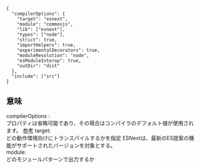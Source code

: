 ```
{
  "compilerOptions": {
    "target": "esnext",
    "module": "commonjs",
    "lib": ["esnext"],
    "types": ["node"],
    "strict": true,
    "importHelpers": true,
    "experimentalDecorators": true,
    "moduleResolution": "node",
    "esModuleInterop": true,
    "outDir": "dist"
  },
  "include": ["src"]
}
```

## 意味
compilerOptions :  
プロパティは省略可能であり、その場合はコンパイラのデフォルト値が使用されます。
[参考](http://js.studio-kingdom.com/typescript/project_configuration/compiler_options)
target:  
どの動作環境向けにトランスパイルするかを指定 
ESNextは、最新のES提案の機能がサポートされたバージョンを対象とする。  
module:  
どのモジュールパターンで出力するか